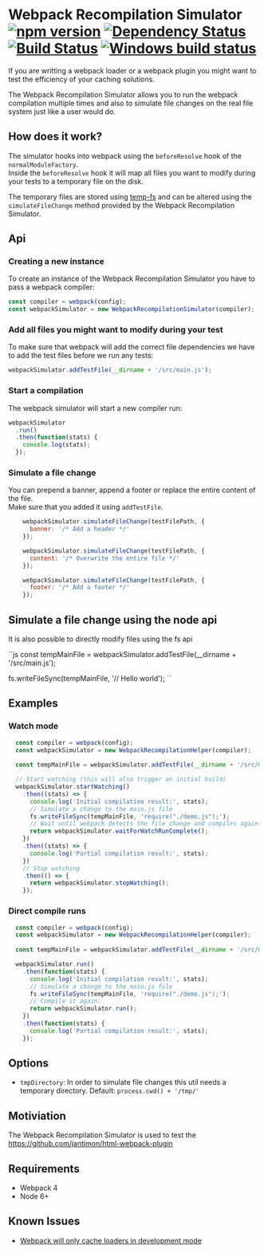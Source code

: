 # Webpack Recompilation Simulator [![npm version](https://badge.fury.io/js/webpack-recompilation-simulator.svg)](http://badge.fury.io/js/webpack-recompilation-simulator) [![Dependency Status](https://david-dm.org/jantimon/webpack-recompilation-simulator.svg)](https://david-dm.org/jantimon/webpack-recompilation-simulator)  [![Build Status](https://travis-ci.org/jantimon/webpack-recompilation-simulator.svg?branch=master)](https://travis-ci.org/jantimon/webpack-recompilation-simulator) [![Windows build status](https://ci.appveyor.com/api/projects/status/github/jantimon/webpack-recompilation-simulator?svg=true&branch=master)](https://ci.appveyor.com/project/jantimon/webpack-recompilation-simulator)

If you are writting a webpack loader or a webpack plugin you might want to test the efficiency of your
caching solutions.

The Webpack Recompilation Simulator allows you to run the webpack compilation multiple times and also to simulate file changes on the real file system just like a user would do.

## How does it work?

The simulator hooks into webpack using the `beforeResolve` hook of the `normalModuleFactory`.  
Inside the `beforeResolve` hook it will map all files you want to modify during your tests to a temporary file on the disk.  

The temporary files are stored using [temp-fs](https://www.npmjs.com/package/temp-fs) and can be altered using the `simulateFileChange` method provided by the Webpack Recompilation Simulator.


## Api
  
### Creating a new instance

To create an instance of the Webpack Recompilation Simulator you have to pass a webpack compiler:

```js
const compiler = webpack(config);
const webpackSimulator = new WebpackRecompilationSimulator(compiler);
```

### Add all files you might want to modify during your test

To make sure that webpack will add the correct file dependencies we have to add the test files before we
run any tests:

```js
webpackSimulator.addTestFile(__dirname + '/src/main.js');
```

### Start a compilation

The webpack simulator will start a new compiler run: 

```js
webpackSimulator
  .run()  
  .then(function(stats) {
    console.log(stats);
  });
```

### Simulate a file change

You can prepend a banner, append a footer or replace the entire content of the file.  
Make sure that you added it using `addTestFile`.

```js
    webpackSimulator.simulateFileChange(testFilePath, {
      banner: '/* Add a header */'
    });
```

```js
    webpackSimulator.simulateFileChange(testFilePath, {
      content: '/* Overwrite the entire file */'
    });
```

```js
    webpackSimulator.simulateFileChange(testFilePath, {
      footer: '/* Add a footer */'
    });
```

## Simulate a file change using the node api

It is also possible to directly modify files using the fs api

``js
  const tempMainFile = webpackSimulator.addTestFile(__dirname + '/src/main.js');
  
  fs.writeFileSync(tempMainFile, '// Hello world');
``


## Examples

### Watch mode

```js
  const compiler = webpack(config);
  const webpackSimulator = new WebpackRecompilationHelper(compiler);
  
  const tempMainFile = webpackSimulator.addTestFile(__dirname + '/src/main.js');

  // Start watching (this will also trigger an initial build)
  webpackSimulator.startWatching()  
    .then((stats) => {
      console.log('Initial compilation result:', stats);
      // Simulate a change to the main.js file 
      fs.writeFileSync(tempMainFile, 'require("./demo.js");');
      // Wait until webpack detects the file change and compiles again
      return webpackSimulator.waitForWatchRunComplete();
    })
    .then((stats) => {
      console.log('Partial compilation result:', stats);
    })
    // Stop watching
    .then(() => {
      return webpackSimulator.stopWatching();
    });
```

### Direct compile runs

```js
  const compiler = webpack(config);
  const webpackSimulator = new WebpackRecompilationHelper(compiler);
  
  const tempMainFile = webpackSimulator.addTestFile(__dirname + '/src/main.js');

  webpackSimulator.run()  
    .then(function(stats) {
      console.log('Initial compilation result:', stats);
      // Simulate a change to the main.js file
      fs.writeFileSync(tempMainFile, 'require("./demo.js");');
      // Compile it again:
      return webpackSimulator.run();
    })
    .then(function(stats) {
      console.log('Partial compilation result:', stats);
    });
```

## Options

- `tmpDirectory`: In order to simulate file changes this util needs a temporary directory. Default: `process.cwd() + '/tmp/'`

## Motiviation

The Webpack Recompilation Simulator is used to test the https://github.com/jantimon/html-webpack-plugin

## Requirements

+ Webpack 4
+ Node 6+

## Known Issues

+ [Webpack will only cache loaders in development mode](https://github.com/webpack/webpack/issues/7533)
